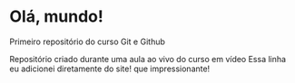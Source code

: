 # Olá, mundo!
 Primeiro repositório do curso Git e Github

 Repositório criado durante uma aula ao vivo do curso em vídeo
 Essa linha eu adicionei diretamente do site! que impressionante!
